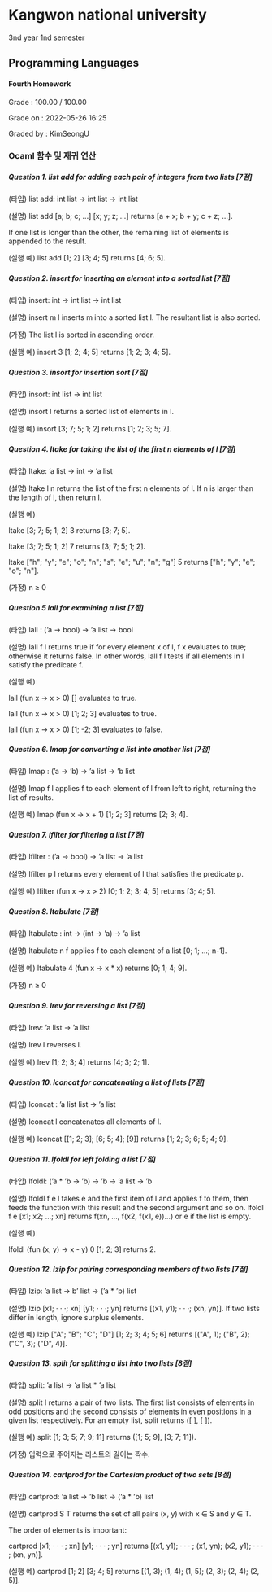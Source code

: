 # Kangwon national university

3nd year 1nd semester

## Programming Languages
#### Fourth Homework
Grade : 100.00 / 100.00

Grade on : 2022-05-26 16:25

Graded by	: KimSeongU

### Ocaml 함수 및 재귀 연산

##### Question 1. list add for adding each pair of integers from two lists [7점]
(타입) list add: int list -> int list -> int list

(설명) list add [a; b; c; ...] [x; y; z; ...] returns [a + x; b + y; c + z; ...].

If one list is longer than the other, the remaining list of elements is appended to the result.

(실행 예) list add [1; 2] [3; 4; 5] returns [4; 6; 5].




##### Question 2. insert for inserting an element into a sorted list [7점]
(타입) insert: int -> int list -> int list

(설명) insert m l inserts m into a sorted list l. The resultant list is also sorted.

(가정) The list l is sorted in ascending order.

(실행 예) insert 3 [1; 2; 4; 5] returns [1; 2; 3; 4; 5].




##### Question 3. insort for insertion sort [7점]
(타입) insort: int list -> int list

(설명) insort l returns a sorted list of elements in l.

(실행 예) insort [3; 7; 5; 1; 2] returns [1; 2; 3; 5; 7].

##### Question 4. ltake for taking the list of the first n elements of l [7점]
(타입) ltake: ’a list -> int -> ’a list

(설명) ltake l n returns the list of the first n elements of l. If n is larger than the length of l, then return l.

(실행 예)

ltake [3; 7; 5; 1; 2] 3 returns [3; 7; 5].

ltake [3; 7; 5; 1; 2] 7 returns [3; 7; 5; 1; 2].

ltake ["h"; "y"; "e"; "o"; "n"; "s"; "e"; "u"; "n"; "g"] 5 returns ["h"; "y"; "e"; "o"; "n"].

(가정) n ≥ 0




##### Question 5 lall for examining a list [7점]
(타입) lall : (’a -> bool) -> ’a list -> bool

(설명) lall f l returns true if for every element x of l, f x evaluates to true; otherwise it returns false. In other words, lall f l tests if all elements in l satisfy the predicate f.

(실행 예) 

lall (fun x -> x > 0) [] evaluates to true.

lall (fun x -> x > 0) [1; 2; 3] evaluates to true.

lall (fun x -> x > 0) [1; -2; 3] evaluates to false.




##### Question 6. lmap for converting a list into another list [7점]
(타입) lmap : (’a -> ’b) -> ’a list -> ’b list

(설명) lmap f l applies f to each element of l from left to right, returning the list of results.

(실행 예) lmap (fun x -> x + 1) [1; 2; 3] returns [2; 3; 4].




##### Question 7. lfilter for filtering a list [7점]
(타입) lfilter : (’a -> bool) -> ’a list -> ’a list

(설명) lfilter p l returns every element of l that satisfies the predicate p.

(실행 예) lfilter (fun x -> x > 2) [0; 1; 2; 3; 4; 5] returns [3; 4; 5].




##### Question 8. ltabulate [7점]
(타입) ltabulate : int -> (int -> ’a) -> ’a list

(설명) ltabulate n f applies f to each element of a list [0; 1; ...; n-1].

(실행 예) ltabulate 4 (fun x -> x * x) returns [0; 1; 4; 9].

(가정) n ≥ 0




##### Question 9. lrev for reversing a list [7점]
(타입) lrev: ’a list -> ’a list

(설명) lrev l reverses l.

(실행 예) lrev [1; 2; 3; 4] returns [4; 3; 2; 1].




##### Question 10. lconcat for concatenating a list of lists [7점]
(타입) lconcat : ’a list list -> ’a list

(설명) lconcat l concatenates all elements of l.

(실행 예) lconcat [[1; 2; 3]; [6; 5; 4]; [9]] returns [1; 2; 3; 6; 5; 4; 9].




##### Question 11. lfoldl for left folding a list [7점]
(타입) lfoldl: (’a * ’b -> ’b) -> ’b -> ’a list -> ’b

(설명) lfoldl f e l takes e and the first item of l and applies f to them, then feeds the function with this result and the second argument and so on.
lfoldl f e [x1; x2; ...; xn] returns f(xn, ..., f(x2, f(x1, e))...) or e if the list is empty.

(실행 예) 

lfoldl (fun (x, y) -> x - y) 0 [1; 2; 3] returns 2.




##### Question 12. lzip for pairing corresponding members of two lists [7점]
(타입) lzip: ’a list -> b’ list -> (’a * ’b) list

(설명) lzip [x1; · · ·; xn] [y1; · · ·; yn] returns [(x1, y1); · · ·; (xn, yn)]. If two lists differ in length, ignore surplus elements.

(실행 예) lzip ["A"; "B"; "C"; "D"] [1; 2; 3; 4; 5; 6] returns [("A", 1); ("B", 2); ("C", 3); ("D", 4)].




##### Question 13. split for splitting a list into two lists [8점]
(타입) split: ’a list -> ’a list * ’a list

(설명) split l returns a pair of two lists. The first list consists of elements in odd positions and the second consists of elements in even positions in a given list respectively. For an empty list, split returns ([ ], [ ]).

(실행 예) split [1; 3; 5; 7; 9; 11] returns ([1; 5; 9], [3; 7; 11]).

(가정) 입력으로 주어지는 리스트의 길이는 짝수.




##### Question 14. cartprod for the Cartesian product of two sets [8점]
(타입) cartprod: ’a list -> ’b list -> (’a * ’b) list

(설명) cartprod S T returns the set of all pairs (x, y) with x ∈ S and y ∈ T.

The order of elements is important:

cartprod [x1; · · · ; xn] [y1; · · · ; yn] returns [(x1, y1); · · · ; (x1, yn); (x2, y1); · · · ; (xn, yn)].

(실행 예) cartprod [1; 2] [3; 4; 5] returns [(1, 3); (1, 4); (1, 5); (2, 3); (2, 4); (2, 5)].
